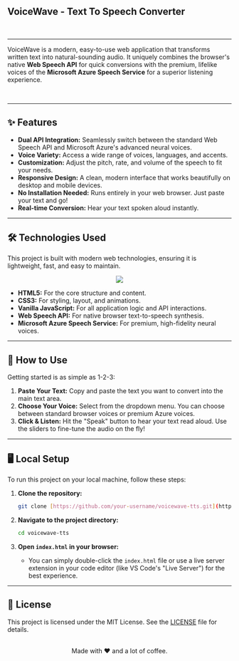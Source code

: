 ## VoiceWave - Text To Speech Converter

<br>

---

VoiceWave is a modern, easy-to-use web application that transforms written text into natural-sounding audio. It uniquely combines the browser's native **Web Speech API** for quick conversions with the premium, lifelike voices of the **Microsoft Azure Speech Service** for a superior listening experience.

<br>


---

## ✨ Features

* **Dual API Integration:** Seamlessly switch between the standard Web Speech API and Microsoft Azure's advanced neural voices.
* **Voice Variety:** Access a wide range of voices, languages, and accents.
* **Customization:** Adjust the pitch, rate, and volume of the speech to fit your needs.
* **Responsive Design:** A clean, modern interface that works beautifully on desktop and mobile devices.
* **No Installation Needed:** Runs entirely in your web browser. Just paste your text and go!
* **Real-time Conversion:** Hear your text spoken aloud instantly.

---

## 🛠️ Technologies Used

This project is built with modern web technologies, ensuring it is lightweight, fast, and easy to maintain.

<p align="center">
  <a href="https://skillicons.dev">
    <img src="https://skillicons.dev/icons?i=html,css,js,azure" />
  </a>
</p>

* **HTML5:** For the core structure and content.
* **CSS3:** For styling, layout, and animations.
* **Vanilla JavaScript:** For all application logic and API interactions.
* **Web Speech API:** For native browser text-to-speech synthesis.
* **Microsoft Azure Speech Service:** For premium, high-fidelity neural voices.

---

## 🚀 How to Use

Getting started is as simple as 1-2-3:

1.  **Paste Your Text:** Copy and paste the text you want to convert into the main text area.
2.  **Choose Your Voice:** Select from the dropdown menu. You can choose between standard browser voices or premium Azure voices.
3.  **Click & Listen:** Hit the "Speak" button to hear your text read aloud. Use the sliders to fine-tune the audio on the fly!

---

## 🖥️ Local Setup

To run this project on your local machine, follow these steps:

1.  **Clone the repository:**
    ```bash
    git clone [https://github.com/your-username/voicewave-tts.git](https://github.com/your-username/voicewave-tts.git)
    ```

2.  **Navigate to the project directory:**
    ```bash
    cd voicewave-tts
    ```

3.  **Open `index.html` in your browser:**
    * You can simply double-click the `index.html` file or use a live server extension in your code editor (like VS Code's "Live Server") for the best experience.

---

## 📄 License

This project is licensed under the MIT License. See the [LICENSE](LICENSE) file for details.

<br>

<div align="center">
  Made with ❤️ and a lot of coffee.
</div>
